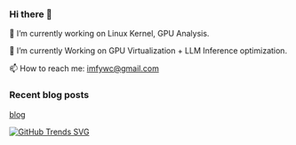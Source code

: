 ### Hi there 👋

<!--
**fywc/fywc** is a ✨ _special_ ✨ repository because its `README.md` (this file) appears on your GitHub profile.

Here are some ideas to get you started:

- 🔭 I’m currently working on ...
- 🌱 I’m currently learning ...
- 👯 I’m looking to collaborate on ...
- 🤔 I’m looking for help with ...
- 💬 Ask me about ...
- 
- 😄 Pronouns: ...
- ⚡ Fun fact: ...
-->
🔭 I’m currently working on Linux Kernel, GPU Analysis.

🌱 I’m currently Working on GPU Virtualization + LLM Inference optimization.

📫 How to reach me: imfywc@gmail.com

### Recent blog posts
[blog](https://fywc.github.io/pages/)


[![GitHub Trends SVG](https://api.githubtrends.io/user/svg/fywc/langs?time_range=one_year&loc_metric=changed&compact=True&theme=dark)](https://githubtrends.io)


